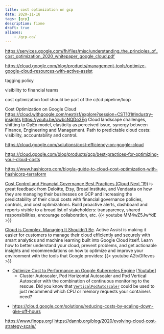 ```yaml
---
title: cost optimization on gcp
date: 2020-11-18
tags: [gcp]
description: fixme
draft: true
aliases:
    - /gcp-co/
---
```


https://services.google.com/fh/files/misc/understanding_the_principles_of_cost_optimization_2020_whitepaper_google_cloud.pdf

https://cloud.google.com/blog/products/management-tools/optimize-google-cloud-resources-with-active-assist

tagging
policy

visibility to financial teams

cost optimization tool should be part of the ci/cd pipeline/loop

Cost Optimization on Google Cloud
https://cloud.withgoogle.com/next/sf/explore?session=CST101#industry-insights
https://youtu.be/cwbcNQDo3Eg
Cloud landscape challenges, shifting to OpEx model, elasticity as perceived issue, synergy between Finance, Engineering and Management.
Path to predictable cloud costs: visibility, accountability and control.

https://cloud.google.com/solutions/cost-efficiency-on-google-cloud

https://cloud.google.com/blog/products/gcp/best-practices-for-optimizing-your-cloud-costs

https://www.hashicorp.com/blog/a-guide-to-cloud-cost-optimization-with-hashicorp-terraform

[Cost Control and Financial Governance Best Practices (Cloud Next '19)](https://youtu.be/MM4wZ5JwYdE) is great feedback from Deloitte, Etsy, Broad Institute, and Vendasta on how they are managing their businesses on GCP and increasing the predictability of their cloud costs with financial governance policies, controls, and cost optimizations. Build proactive alerts, dashboard and reports visible to a broad list of stakeholders: transparency, shared responsibilities, encourage collaboration, etc.
{{< youtube MM4wZ5JwYdE >}}

[Cloud is Complex. Managing It Shouldn’t Be](https://cloud.withgoogle.com/next/sf/sessions?session=CMP100#infrastructure). Active Assist is making it easier for customers to manage their cloud efficiently and securely with smart analytics and machine learning built into Google Cloud itself. Learn how to better understand your cloud, prevent problems, and get actionable insights and recommendations on how to optimize and improve your environment with the tools that Google provides:
{{< youtube A2tvDIfevos >}}

- [Optimize Cost to Performance on Google Kubernetes Engine](https://cloud.withgoogle.com/next/sf/sessions?session=APP218#application-modernization) [[Youtube](https://youtu.be/ry7XfEHivgE)]
    - Cluster Autoscaler, Pod Horizontal Autoscaler and Pod Vertical Autoscaler with the combination of continuous monitoring to the rescue. Did you know that [`VerticalPodAutoscaler`](https://cloud.google.com/kubernetes-engine/docs/how-to/vertical-pod-autoscaling#getting_resource_recommendations) could be used to just recommend which CPU or memory requests your containers need?

+ https://cloud.google.com/solutions/reducing-costs-by-scaling-down-gke-off-hours

https://www.finops.org/
https://dannb.org/blog/2020/evolving-cloud-cost-strategy-scale/
